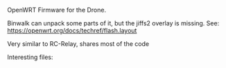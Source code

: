 OpenWRT Firmware for the Drone.

Binwalk can unpack some parts of it, but the jiffs2 overlay is missing.
See: https://openwrt.org/docs/techref/flash.layout

Very similar to RC-Relay, shares most of the code

Interesting files:
